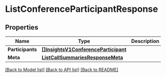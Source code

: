 # ListConferenceParticipantResponse

## Properties

Name | Type | Description | Notes
------------ | ------------- | ------------- | -------------
**Participants** | [**[]InsightsV1ConferenceParticipant**](InsightsV1ConferenceParticipant.md) |  |[optional] 
**Meta** | [**ListCallSummariesResponseMeta**](ListCallSummariesResponseMeta.md) |  |[optional] 

[[Back to Model list]](../README.md#documentation-for-models) [[Back to API list]](../README.md#documentation-for-api-endpoints) [[Back to README]](../README.md)


